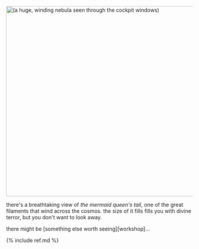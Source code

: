 <div class="illustration">
	<img src="{% link gfx/illust/cockpit.gif %}" width="512" height="512"
		alt="(a huge, winding nebula seen through the cockpit windows)">
</div>

there's a breathtaking view of _the mermaid queen's tail_, one of the great filaments that wind across the cosmos. the size of it fills fills you with divine terror, but you don't want to look away.

there might be [something else worth seeing][workshop]...

{% include ref.md %}
